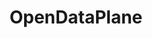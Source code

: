 ---
image: /assets/images/projects/odp.png
title: OpenDataPlane
project_url: https://opendataplane.org
---